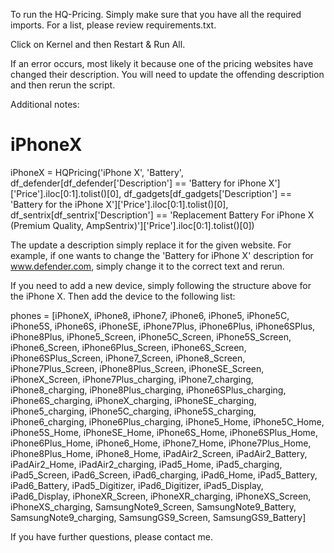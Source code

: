 To run the HQ-Pricing. Simply make sure that you have all the required imports. For a list, please review requirements.txt. 

Click on Kernel and then Restart & Run All.

If an error occurs, most likely it because one of the pricing websites have changed their description. You will need to update the 
offending description and then rerun the script.

Additional notes:

# iPhoneX
iPhoneX = HQPricing('iPhone X', 'Battery', 
df_defender[df_defender['Description'] == 'Battery for iPhone X']['Price'].iloc[0:1].tolist()[0],
df_gadgets[df_gadgets['Description'] == 'Battery for the iPhone X']['Price'].iloc[0:1].tolist()[0], 
df_sentrix[df_sentrix['Description'] == 'Replacement Battery For iPhone X (Premium Quality, AmpSentrix)']['Price'].iloc[0:1].tolist()[0])

The update a description simply replace it for the given website. For example, if one wants to change the 'Battery for iPhone X'
description for www.defender.com, simply change it to the correct text and rerun.

If you need to add a new device, simply following the structure above for the iPhone X. Then add the device to the following list:

phones = [iPhoneX, iPhone8, iPhone7, iPhone6, iPhone5, iPhone5C, iPhone5S, iPhone6S, iPhoneSE, 
          iPhone7Plus, iPhone6Plus, iPhone6SPlus, iPhone8Plus, iPhone5_Screen, iPhone5C_Screen,
          iPhone5S_Screen, iPhone6_Screen, iPhone6Plus_Screen, iPhone6S_Screen, iPhone6SPlus_Screen, 
          iPhone7_Screen, iPhone8_Screen, iPhone7Plus_Screen, iPhone8Plus_Screen, iPhoneSE_Screen,
          iPhoneX_Screen, iPhone7Plus_charging, iPhone7_charging, iPhone8_charging, iPhone8Plus_charging,
          iPhone6SPlus_charging, iPhone6S_charging, iPhoneX_charging, iPhoneSE_charging, iPhone5_charging,
          iPhone5C_charging, iPhone5S_charging, iPhone6_charging, iPhone6Plus_charging, iPhone5_Home,
          iPhone5C_Home, iPhone5S_Home, iPhoneSE_Home, iPhone6S_Home, iPhone6SPlus_Home, iPhone6Plus_Home,
          iPhone6_Home, iPhone7_Home, iPhone7Plus_Home, iPhone8Plus_Home, iPhone8_Home,
          iPadAir2_Screen, iPadAir2_Battery, iPadAir2_Home, iPadAir2_charging, iPad5_Home, iPad5_charging,
          iPad5_Screen, iPad6_Screen, iPad6_charging, iPad6_Home, iPad5_Battery, iPad6_Battery,
          iPad5_Digitizer, iPad6_Digitizer, iPad5_Display, iPad6_Display, iPhoneXR_Screen, iPhoneXR_charging,
          iPhoneXS_Screen, iPhoneXS_charging, SamsungNote9_Screen, SamsungNote9_Battery, SamsungNote9_charging,
          SamsungGS9_Screen, SamsungGS9_Battery]
          
If you have further questions, please contact me.

